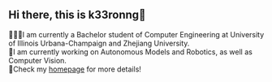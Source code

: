 ## Hi there, this is k33ronng👋
🧑🏻‍💻I am currently a Bachelor student of Computer Engineering at University of Illinois Urbana-Champaign and Zhejiang University. <br>
🤖I am currently working on Autonomous Models and Robotics, as well as Computer Vision. <br>
🔗Check my [homepage](https://k33ronng.github.io/) for more details! <br>
